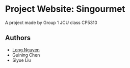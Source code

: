 
# Project Website: Singourmet

A project made by Group 1 JCU class CP5310


## Authors

- [Long Nguyen](https://github.com/LongNguyenTuVa)
- Guining Chen
- Siyue Liu

